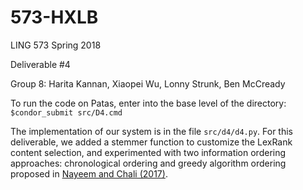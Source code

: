 # 573-HXLB
LING 573 Spring 2018

Deliverable #4

Group 8: Harita Kannan, Xiaopei Wu, Lonny Strunk, Ben McCready


To run the code on Patas, enter into the base level of the directory: `$condor_submit src/D4.cmd`

The implementation of our system is in the file `src/d4/d4.py`. For this deliverable, we added a stemmer function to customize the LexRank content selection, and experimented with two information ordering approaches: chronological ordering and greedy algorithm ordering proposed in [Nayeem and Chali (2017)](www.aclweb.org/anthology/W17-2407).

